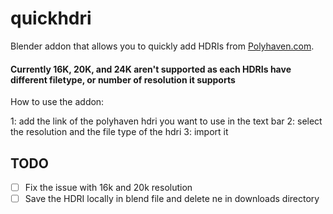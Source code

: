 # quickhdri
Blender addon that allows you to quickly add HDRIs from [Polyhaven.com](https://polyhaven.com/).
#### Currently 16K, 20K, and 24K aren't supported as each HDRIs have different filetype, or number of resolution it supports 

How to use the addon: 

1: add the link of the polyhaven hdri you want to use in the text bar 
2: select the resolution and the file type of the hdri 
3: import it 

## TODO
- [ ] Fix the issue with 16k and 20k resolution 
- [ ] Save the HDRI locally in blend file and delete ne in downloads directory 
